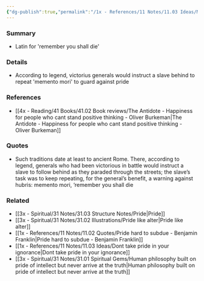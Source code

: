 ```yaml
---
{"dg-publish":true,"permalink":"/1x - References/11 Notes/11.03 Ideas/Memento mori/","title":"Memento mori","created":"2023-11-30T19:14:00.000+03:00","updated":"2024-02-14T20:18:27.333+03:00"}
---
```



### Summary
- Latin for 'remember you shall die'

### Details
 - According to legend, victorius generals would instruct a slave behind to repeat 'memento mori' to guard against pride

### References
- [[4x - Reading/41 Books/41.02 Book reviews/The Antidote - Happiness for people who cant stand positive thinking - Oliver Burkeman\|The Antidote - Happiness for people who cant stand positive thinking - Oliver Burkeman]]

### Quotes
- Such traditions date at least to ancient Rome. There, according to legend, generals who had been victorious in battle would instruct a slave to follow behind as they paraded through the streets; the slave’s task was to keep repeating, for the general’s benefit, a warning against hubris: memento mori, ‘remember you shall die


### Related
- [[3x - Spiritual/31 Notes/31.03 Structure Notes/Pride\|Pride]]
- [[3x - Spiritual/31 Notes/31.02 Illustrations/Pride like alter\|Pride like alter]]
- [[1x - References/11 Notes/11.02 Quotes/Pride hard to subdue - Benjamin Franklin\|Pride hard to subdue - Benjamin Franklin]]
- [[1x - References/11 Notes/11.03 Ideas/Dont take pride in your ignorance\|Dont take pride in your ignorance]]
- [[3x - Spiritual/31 Notes/31.01 Spiritual Gems/Human philosophy built on pride of intellect but never arrive at the truth\|Human philosophy built on pride of intellect but never arrive at the truth]]